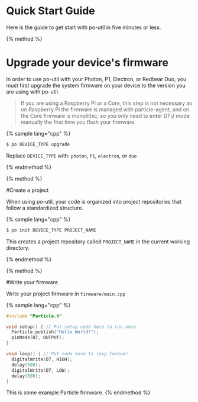 # Quick Start Guide

Here is the guide to get start with po-util in five minutes or less.

{% method %}

# Upgrade your device's firmware

In order to use po-util with your Photon, P1, Electron, or Redbear Duo, you must first upgrade the system firmware on your device to the version you are using with po-util.

>If you are using a Raspberry Pi or a Core, this step is not necessary as on Raspberry Pi the firmware is managed with particle-agent, and on the Core firmware is monolithic, so you only need to enter DFU mode manually the first time you flash your firmware.

{% sample lang="cpp" %}
```bash
$ po DEVICE_TYPE upgrade
```

Replace `DEVICE_TYPE` with: `photon`, `P1`, `electron`, or `duo`


{% endmethod %}


{% method %}

#Create a project

When using po-util, your code is organized into project repositories that follow a standardized structure.

{% sample lang="cpp" %}

```bash
$ po init DEVICE_TYPE PROJECT_NAME
```

This creates a project repository called `PROJECT_NAME` in the current working directory.

{% endmethod %}



{% method %}

#Write your firmware

Write your project firmware in `firmware/main.cpp`

{% sample lang="cpp" %}

```cpp
#include "Particle.h"

void setup() { // Put setup code here to run once
  Particle.publish("Hello World!");
  pinMode(D7, OUTPUT);
}

void loop() { // Put code here to loop forever
  digitalWrite(D7, HIGH);
  delay(500);
  digitalWrite(D7, LOW);
  delay(500);
}
```

This is some example Particle firmware.
{% endmethod %}
